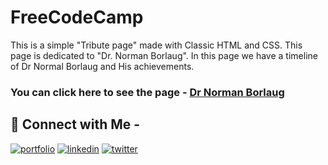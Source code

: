 
# FreeCodeCamp

This is a simple "Tribute page" made with Classic HTML and CSS. This page is dedicated to "Dr. Norman Borlaug". In this page we have a timeline of Dr Normal Borlaug and His achievements.

### You can click here to see the page - [Dr Norman Borlaug](https://mr7kitkat.github.io/FCC-TributePage/)





 
## 🔗 Connect with Me -
[![portfolio](https://img.shields.io/badge/my_portfolio-000?style=for-the-badge&logo=ko-fi&logoColor=white)](https://mr7kitkat.github.io/mr7kitkat/)
[![linkedin](https://img.shields.io/badge/linkedin-0A66C2?style=for-the-badge&logo=linkedin&logoColor=white)](https://www.linkedin.com/in/priyanshukumar-spj/)
[![twitter](https://img.shields.io/badge/twitter-1DA1F2?style=for-the-badge&logo=twitter&logoColor=white)](https://twitter.com/i_mr_kitkat)

